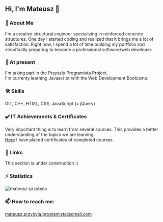 ## Hi, I'm Mateusz 👋

### 🚀 About Me
I'm a creative structural engineer specializing in reinforced concrete structures. One day I started coding and realized that it brings me a lot of satisfaction.
Right now, I spend a lot of time building my portfolio and steadfastly preparing to become a professional software/web developer.

### 🌱 At present
I'm taking part in the Przyszly Programista Project.\
I'm currenty learning Javascript with the Web Development Bootcamp.

### 🛠 Skills
GIT,  C++,  HTML,  CSS,  JavaScript (+ jQuery)

### ✔️ IT Achievements & Certificates
Very important thing is to learn from several sources. This provides a better understanding of the topics we are learning.\
[Here](https://github.com/mateusz-przybyla/My-Certificates.git) I have placed certificates of completed courses.

### 🔗 Links
This section is under construction :)

### ⚡️ Statistics
<p><img src="https://github-readme-stats.vercel.app/api/top-langs?username=mateusz-przybyla&show_icons=true&theme=dark&title_color=fda5f6&text_color=ffffff&hide_border=true&locale=en&layout=compact" alt="mateusz-przybyla" /></p>

### 📫 How to reach me:
mateusz.przybyla.programista@gmail.com
